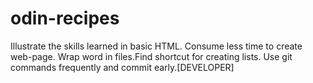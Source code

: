# odin-recipes

Illustrate the skills learned in basic HTML. Consume less time to create web-page. Wrap word in files.Find shortcut for creating lists. Use git commands frequently and commit early.[DEVELOPER]
